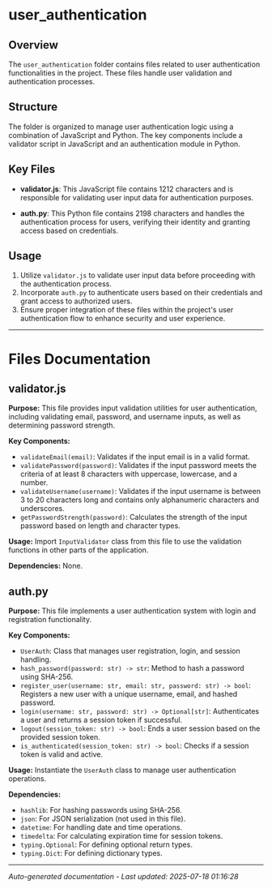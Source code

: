 # user_authentication

## Overview
The `user_authentication` folder contains files related to user authentication functionalities in the project. These files handle user validation and authentication processes.

## Structure
The folder is organized to manage user authentication logic using a combination of JavaScript and Python. The key components include a validator script in JavaScript and an authentication module in Python.

## Key Files
- **validator.js**: This JavaScript file contains 1212 characters and is responsible for validating user input data for authentication purposes.
  
- **auth.py**: This Python file contains 2198 characters and handles the authentication process for users, verifying their identity and granting access based on credentials.

## Usage
1. Utilize `validator.js` to validate user input data before proceeding with the authentication process.
2. Incorporate `auth.py` to authenticate users based on their credentials and grant access to authorized users.
3. Ensure proper integration of these files within the project's user authentication flow to enhance security and user experience.

---

# Files Documentation

## validator.js

**Purpose:** This file provides input validation utilities for user authentication, including validating email, password, and username inputs, as well as determining password strength.

**Key Components:**
- `validateEmail(email)`: Validates if the input email is in a valid format.
- `validatePassword(password)`: Validates if the input password meets the criteria of at least 8 characters with uppercase, lowercase, and a number.
- `validateUsername(username)`: Validates if the input username is between 3 to 20 characters long and contains only alphanumeric characters and underscores.
- `getPasswordStrength(password)`: Calculates the strength of the input password based on length and character types.

**Usage:** Import `InputValidator` class from this file to use the validation functions in other parts of the application.

**Dependencies:** None.

## auth.py

**Purpose:** This file implements a user authentication system with login and registration functionality.

**Key Components:**
- `UserAuth`: Class that manages user registration, login, and session handling.
- `hash_password(password: str) -> str`: Method to hash a password using SHA-256.
- `register_user(username: str, email: str, password: str) -> bool`: Registers a new user with a unique username, email, and hashed password.
- `login(username: str, password: str) -> Optional[str]`: Authenticates a user and returns a session token if successful.
- `logout(session_token: str) -> bool`: Ends a user session based on the provided session token.
- `is_authenticated(session_token: str) -> bool`: Checks if a session token is valid and active.

**Usage:** Instantiate the `UserAuth` class to manage user authentication operations.

**Dependencies:**
- `hashlib`: For hashing passwords using SHA-256.
- `json`: For JSON serialization (not used in this file).
- `datetime`: For handling date and time operations.
- `timedelta`: For calculating expiration time for session tokens.
- `typing.Optional`: For defining optional return types.
- `typing.Dict`: For defining dictionary types.

---
*Auto-generated documentation - Last updated: 2025-07-18 01:16:28*
